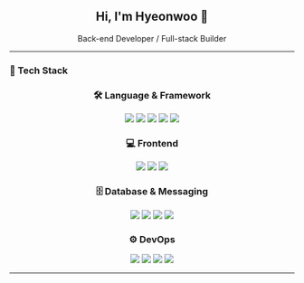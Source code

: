 <!-- GitHub Profile README for Choi Hyeonwoo -->

<div align="center">
  <h2>Hi, I'm Hyeonwoo 👋</h2>
  <p>Back-end Developer / Full-stack Builder</p>
</div>

---

### 🔧 Tech Stack

<h3 align="center">🛠️ Language & Framework</h3>
<div align="center">
  <img src="https://img.shields.io/badge/Java-007396?style=flat-square&logo=openjdk&logoColor=white" />
  <img src="https://img.shields.io/badge/Kotlin-7F52FF?style=flat-square&logo=kotlin&logoColor=white" />
  <img src="https://img.shields.io/badge/Spring Boot-6DB33F?style=flat-square&logo=springboot&logoColor=white" />
  <img src="https://img.shields.io/badge/WebFlux-339933?style=flat-square&logo=spring&logoColor=white" />
  <img src="https://img.shields.io/badge/Coroutine-FF4088?style=flat-square&logo=kotlin&logoColor=white" />
</div>

<h3 align="center">💻 Frontend</h3>
<div align="center">
  <img src="https://img.shields.io/badge/React-61DAFB?style=flat-square&logo=react&logoColor=black" />
  <img src="https://img.shields.io/badge/Next.js-000000?style=flat-square&logo=nextdotjs&logoColor=white" />
  <img src="https://img.shields.io/badge/TypeScript-3178C6?style=flat-square&logo=typescript&logoColor=white" />
</div>

<h3 align="center">🗄️ Database & Messaging</h3>
<div align="center">
  <img src="https://img.shields.io/badge/PostgreSQL-4169E1?style=flat-square&logo=postgresql&logoColor=white" />
  <img src="https://img.shields.io/badge/MongoDB-47A248?style=flat-square&logo=mongodb&logoColor=white" />
  <img src="https://img.shields.io/badge/Redis-DC382D?style=flat-square&logo=redis&logoColor=white" />
  <img src="https://img.shields.io/badge/Kafka-231F20?style=flat-square&logo=apachekafka&logoColor=white" />
</div>

<h3 align="center">⚙️ DevOps</h3>
<div align="center">
  <img src="https://img.shields.io/badge/Docker-2496ED?style=flat-square&logo=docker&logoColor=white" />
  <img src="https://img.shields.io/badge/AWS-232F3E?style=flat-square&logo=amazonaws&logoColor=white" />
  <img src="https://img.shields.io/badge/GitHub Actions-2088FF?style=flat-square&logo=githubactions&logoColor=white" />
  <img src="https://img.shields.io/badge/CI/CD-00C7B7?style=flat-square&logo=gitlab&logoColor=white" />
</div>

---
